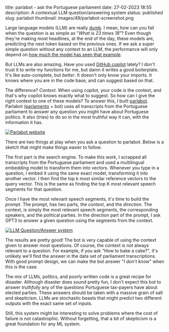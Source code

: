 title: parlabot - ask the Portuguese parliament
date: 27-02-2023 18:55
description: A contextual LLM question/answering system
status: published
slug: parlabot
thumbnail: images/49/parlabot-screenshot.png

Large language models (LLM) are really [dumb](https://www.theverge.com/2023/2/8/23590864/google-ai-chatbot-bard-mistake-error-exoplanet-demo). I mean, how can you fail when the question is as simple as "_What is 23 times 18_"? Even though they're making most headlines, at the end of the day, these models are, predicting the next token based on the previous ones. If we ask a super simple question without any context to an LLM, the performance will only depend on [how much the model has seen that example](https://arxiv.org/pdf/2202.07206.pdf).

But LLMs are also amazing. Have you used [GitHub copilot](https://github.com/features/copilot) lately? I don't trust it to write my functions for me, but damn it writes a good boilerplate. It's like auto-complete, but _better_. It doesn't only know your imports. It knows where you are in the code base, and can suggest based on that. 

The difference? _Context_. When using copilot, your code _is_ the context, and that's why copilot knows exactly what to suggest. So how can I give the right context to one of these models? To answer this, I built [parlabot](https://parlabot.duarteocarmo.com/). Parlabot ([parlamento](https://www.collinsdictionary.com/dictionary/portuguese-english/parlamento) + bot) uses all transcripts from the Portuguese parliament to answer any question you might have about Portuguese politics. It also (tries) to do so in the most truthful way it can, with the information it has.

<a target="_blank" href="https://parlabot.duarteocarmo.com">
<img src="{static}/images/49/parlabot-screenshot.png" alt="Parlabot website" style="max-width:100%;">
</a>

There are two things at play when you ask a question to parlabot. Below is a sketch that might make things easier to follow.

The first part is the search engine. To make this work, I scrapped all transcripts from the Portuguese parliament and used a multilingual embedding model to transform them into vectors. Whenever you type in a question, I embed it using the same exact model, transforming it into another vector. I then find the top k most similar reference vectors to the query vector. This is the same as finding the top K most relevant speech segments for that question.  

Once I have the most relevant speech segments, it's time to build the _prompt_. The prompt, has two parts, the _context_, and the _direction_. The context, is simply the most relevant speech segments, the corresponding speakers, and the political parties. In the direction part of the prompt, I ask GPT3 to answer a given question using the segments from the context.

<a target="_blank" href="https://parlabot.duarteocarmo.com">
<img src="{static}/images/49/LLM-sketch.png" alt="LLM Question/Answer system" style="max-width:100%;border-radius: 2px">
</a>

The results are pretty good! The bot is very capable of using the context given to answer most questions. Of course, the context is not always relevant to a question. For example, if you ask "How to bake a cake?", it's unlikely we'll find the answer in the data set of parliament transcriptions. With good prompt design, we can make the bot answer "_I don't know_" when this is the case. 

The mix of LLMs, politics, and poorly written code is a great recipe for disaster. Although disaster does sound pretty fun,  I don't expect this bot to answer _truthfully_ any of the questions Portuguese tax-payers have about elected parties. These answers should be taken with a massive grain of salt and skepticism. LLMs are stochastic beasts that might predict two different outputs with the exact same set of inputs. 

Still, this system might be interesting to solve problems where the cost of failure is not catastrophic. Without forgetting, that a bit of skepticism is a great foundation for any ML system. 


